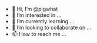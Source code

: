 - 👋 Hi, I’m @pigwhat
- 👀 I’m interested in ...
- 🌱 I’m currently learning ...
- 💞️ I’m looking to collaborate on ...
- 📫 How to reach me ...

<!---
pigwhat/pigwhat is a ✨ special ✨ repository because its `README.md` (this file) appears on your GitHub profile.
You can click the Preview link to take a look at your changes.
--->
